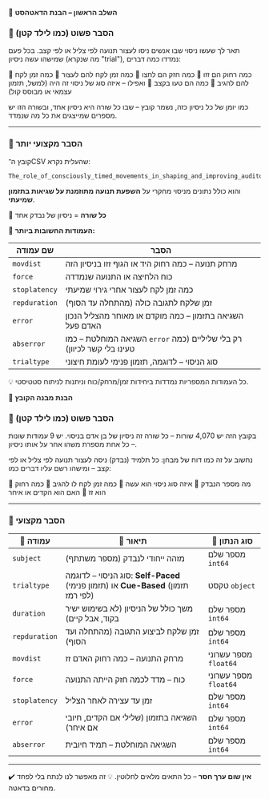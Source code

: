 📌 **השלב הראשון – הבנת הדאטהסט**

### 🔹 הסבר פשוט (כמו לילד קטן)

תאר לך שעשו ניסוי שבו אנשים ניסו לעצור תנועה לפי צליל או לפי קצב. בכל פעם שמישהו עשה ניסיון (מה שנקרא "trial"), נמדדו כמה דברים:

🔸 כמה רחוק הם זזו
🔸 כמה חזק הם לחצו
🔸 כמה זמן לקח להם לעצור
🔸 כמה זמן לקח להם להגיב
🔸 כמה הם טעו בקצב
🔸 ואפילו – איזה סוג של ניסוי זה היה (למשל, תזמון עצמאי או מבוסס קול)

כמו יומן של כל ניסיון כזה, נשמר קובץ – שבו כל שורה היא ניסיון אחד, ובשורה הזו יש מספרים שמייצגים את כל מה שנמדד.

---

### 🔹 הסבר מקצועי יותר

קובץ ה־CSV שהעלית נקרא:

```
The_role_of_consciously_timed_movements_in_shaping_and_improving_auditory_timing_(All_Subject_Data).csv
```

והוא כולל נתונים מניסוי מחקרי על **השפעת תנועה מתוזמנת על שגיאות בתזמון שמיעתי**.

🔸 **כל שורה** = ניסיון של נבדק אחד

🔸 **העמודות החשובות ביותר:**

| שם עמודה      | הסבר                                                                   |
| ------------- | ---------------------------------------------------------------------- |
| `movdist`     | מרחק תנועה – כמה רחוק היד או הגוף זזו בניסיון הזה                      |
| `force`       | כוח הלחיצה או התנועה שנמדדה                                            |
| `stoplatency` | כמה זמן לקח לעצור אחרי גירוי שמיעתי                                    |
| `repduration` | זמן שלקח לתגובה כולה (מהתחלה עד הסוף)                                  |
| `error`       | השגיאה בתזמון – כמה מוקדם או מאוחר מהצליל הנכון האדם פעל               |
| `abserror`    | השגיאה המוחלטת – כמו `error` רק בלי שליליים (כמה טעינו בלי קשר לכיוון) |
| `trialtype`   | סוג הניסוי – לדוגמה, תזמון פנימי לעומת חיצוני                          |

💡 כל העמודות המספריות נמדדות ביחידות זמן/מרחק/כוח וניתנות לניתוח סטטיסטי.


📌 **הבנת מבנה הקובץ**

### 🔹 הסבר פשוט (כמו לילד קטן)

בקובץ הזה יש 4,070 שורות – כל שורה זה ניסיון של בן אדם בניסוי.
יש 9 עמודות שונות – כל אחת מספרת משהו אחר על אותו ניסיון.

נחשוב על זה כמו דוח של מבחן: כל תלמיד (נבדק) ניסה לעצור תנועה לפי צליל או לפי קצב – ומישהו רשם עליו דברים כמו:

🔸 מה מספר הנבדק
🔸 איזה סוג ניסוי הוא עשה
🔸 כמה זמן לקח לו להגיב
🔸 כמה רחוק הוא זז
🔸 האם הוא הקדים או איחר

---

### 🔹 הסבר מקצועי

| 🧠 עמודה      | 🧾 תיאור                                                                           | 📏 סוג הנתון          |
| ------------- | ---------------------------------------------------------------------------------- | --------------------- |
| `subject`     | מזהה ייחודי לנבדק (מספר משתתף)                                                     | מספר שלם `int64`      |
| `trialtype`   | סוג הניסוי – לדוגמה: **Self-Paced** (תזמון פנימי) או **Cue-Based** (תזמון לפי רמז) | טקסט `object`         |
| `duration`    | משך כולל של הניסיון (לא בשימוש ישיר בקוד, אבל קיים)                                | מספר שלם `int64`      |
| `repduration` | זמן שלקח לביצוע התגובה (מהתחלה ועד הסוף)                                           | מספר שלם `int64`      |
| `movdist`     | מרחק התנועה – כמה רחוק האדם זז                                                     | מספר עשרוני `float64` |
| `force`       | כוח – מדד לכמה חזק הייתה התנועה                                                    | מספר עשרוני `float64` |
| `stoplatency` | זמן עד עצירה לאחר הצליל                                                            | מספר שלם `int64`      |
| `error`       | השגיאה בתזמון (שלילי אם הקדים, חיובי אם איחר)                                      | מספר שלם `int64`      |
| `abserror`    | השגיאה המוחלטת – תמיד חיובית                                                       | מספר שלם `int64`      |

---

✔️ **אין שום ערך חסר** – כל התאים מלאים לחלוטין.
💡 זה מאפשר לנו לנתח בלי לפחד מחורים בדאטה.



